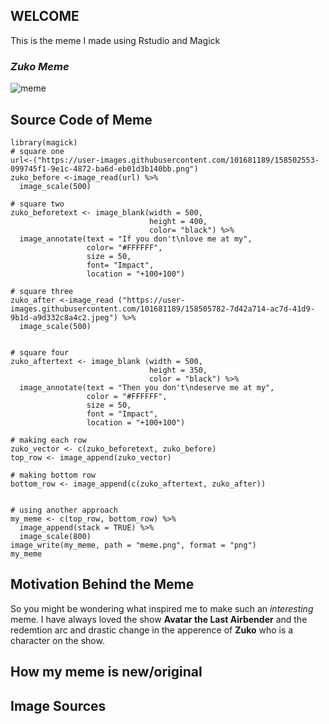 ## WELCOME
This is the meme I made using Rstudio and Magick 

### _Zuko Meme_
![meme](https://user-images.githubusercontent.com/101862073/158961509-730164f8-adbd-4845-a240-87588e7e6cb8.png)


## Source Code of Meme 

``` 
library(magick)
# square one
url<-("https://user-images.githubusercontent.com/101681189/158502553-099745f1-9e1c-4872-ba6d-eb01d3b140bb.png")
zuko_before <-image_read(url) %>%
  image_scale(500)

# square two
zuko_beforetext <- image_blank(width = 500, 
                               height = 400, 
                               color= "black") %>% 
  image_annotate(text = "If you don't\nlove me at my",
                 color= "#FFFFFF",
                 size = 50,
                 font= "Impact",
                 location = "+100+100") 

# square three
zuko_after <-image_read ("https://user-images.githubusercontent.com/101681189/158505782-7d42a714-ac7d-41d9-9b1d-a9d332c8a4c2.jpeg") %>% 
  image_scale(500)


# square four
zuko_aftertext <- image_blank (width = 500, 
                               height = 350,
                               color = "black") %>% 
  image_annotate(text = "Then you don't\ndeserve me at my",
                 color = "#FFFFFF", 
                 size = 50,
                 font = "Impact", 
                 location = "+100+100")

# making each row
zuko_vector <- c(zuko_beforetext, zuko_before)
top_row <- image_append(zuko_vector)

# making bottom row
bottom_row <- image_append(c(zuko_aftertext, zuko_after))


# using another approach
my_meme <- c(top_row, bottom_row) %>%
  image_append(stack = TRUE) %>%
  image_scale(800)
image_write(my_meme, path = "meme.png", format = "png")
my_meme 
```



## Motivation Behind the Meme 
So you might be wondering what inspired me to make such an _interesting_ meme. I have always loved the show **Avatar the Last Airbender** and the redemtion 
arc and drastic change in the apperence of **Zuko** who is a character on the show. 

## How my meme is new/original 


## Image Sources

